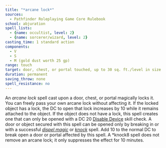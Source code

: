 ```yaml
---
title: "*arcane lock*"
sources:
  - Pathfinder Roleplaying Game Core Rulebook
school: abjuration
spell_lists:
  - {name: occultist, level: 2}
  - {name: sorcerer/wizard, level: 2}
casting_time: 1 standard action
components:
  - V
  - S
  - M (gold dust worth 25 gp)
range: touch
target: door, chest, or portal touched, up to 30 sq. ft./level in size
duration: permanent
saving_throw: none
spell_resistance: no
---
```


An *arcane lock* spell cast upon a door, chest, or portal magically locks it. You can freely pass your own arcane lock without affecting it. If the locked object has a lock, the DC to open that lock increases by 10 while it remains attached to the object. If the object does not have a lock, this spell creates one that can only be opened with a DC 20 [Disable Device](/skills/disable-device/) skill check. A door or object secured with this spell can be opened only by breaking in or with a successful [*dispel magic*](/spells/dispel-magic/) or [*knock*](/spells/knock/) spell. Add 10 to the normal DC to break open a door or portal affected by this spell. A *knock8 spell does not remove an arcane lock; it only suppresses the effect for 10 minutes.

